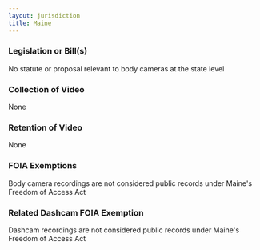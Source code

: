 ```yaml
---
layout: jurisdiction
title: Maine
---
```


### Legislation or Bill(s)

No statute or proposal relevant to body cameras at the state level

### Collection of Video

None

### Retention of Video

None

### FOIA Exemptions

Body camera recordings are not considered public records under Maine&#39;s Freedom of Access Act

### Related Dashcam FOIA Exemption

Dashcam recordings are not considered public records under Maine&#39;s Freedom of Access Act
